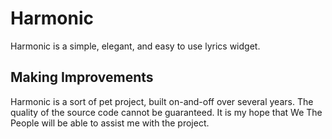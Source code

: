 Harmonic
=======

Harmonic is a simple, elegant, and easy to use lyrics widget.

Making Improvements
------------

Harmonic is a sort of pet project, built on-and-off over several years. The quality of the source code cannot be guaranteed. It is my hope that We The People will be able to assist me with the project.